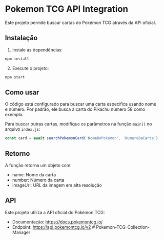 # Pokemon TCG API Integration

Este projeto permite buscar cartas do Pokémon TCG através da API oficial.

## Instalação

1. Instale as dependências:
```bash
npm install
```

2. Execute o projeto:
```bash
npm start
```

## Como usar

O código está configurado para buscar uma carta específica usando nome e número. Por padrão, ele busca a carta do Pikachu número 58 como exemplo.

Para buscar outras cartas, modifique os parâmetros na função `main()` no arquivo `index.js`:

```javascript
const card = await searchPokemonCard('NomeDoPokemon', 'NumeroDaCarta');
```

## Retorno

A função retorna um objeto com:
- name: Nome da carta
- number: Número da carta
- imageUrl: URL da imagem em alta resolução

## API

Este projeto utiliza a API oficial do Pokémon TCG:
- Documentação: https://docs.pokemontcg.io/
- Endpoint: https://api.pokemontcg.io/v2 #   P o k e m o n - T C G - C o l l e c t i o n - M a n a g e r  
 